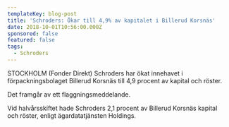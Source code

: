 ```yaml
---
templateKey: blog-post
title: 'Schroders: Ökar till 4,9% av kapitalet i Billerud Korsnäs'
date: 2018-10-01T10:56:00.000Z
sponsored: false
featured: false
tags:
  - Schroders
---
```

STOCKHOLM (Fonder Direkt) Schroders har ökat innehavet i förpackningsbolaget Billerud Korsnäs till 4,9 procent av kapital och röster.

Det framgår av ett flaggningsmeddelande. 

Vid halvårsskiftet hade Schroders 2,1 procent av Billerud Korsnäs kapital och röster, enligt ägardatatjänsten Holdings.
